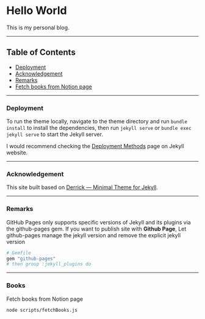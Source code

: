 # Hello World

This is my personal blog.

* * *

Table of Contents
-----------------
*   [Deployment](#deployment)
*   [Acknowledgement](#ack)
*   [Remarks](#remarks)
*   [Fetch books from Notion page](#books)

* * *

### Deployment

To run the theme locally, navigate to the theme directory and run `bundle install` to install the dependencies, then run `jekyll serve` or `bundle exec jekyll serve` to start the Jekyll server.

I would recommend checking the [Deployment Methods](https://jekyllrb.com/docs/deployment-methods/) page on Jekyll website.

* * *

### Acknowledgement

This site built based on [Derrick — Minimal Theme for Jekyll](https://github.com/artemsheludko/derrick).

* * *

### Remarks

GitHub Pages only supports specific versions of Jekyll and its plugins via the github-pages gem.
If you want to publish site with **Github Page**, Let github-pages manage the jekyll version and remove the explicit jekyll version

```bash
# Gemfile
gem "github-pages"
# then group :jekyll_plugins do
```

* * *

### Books

Fetch books from Notion page

```bash
node scripts/fetchBooks.js
```